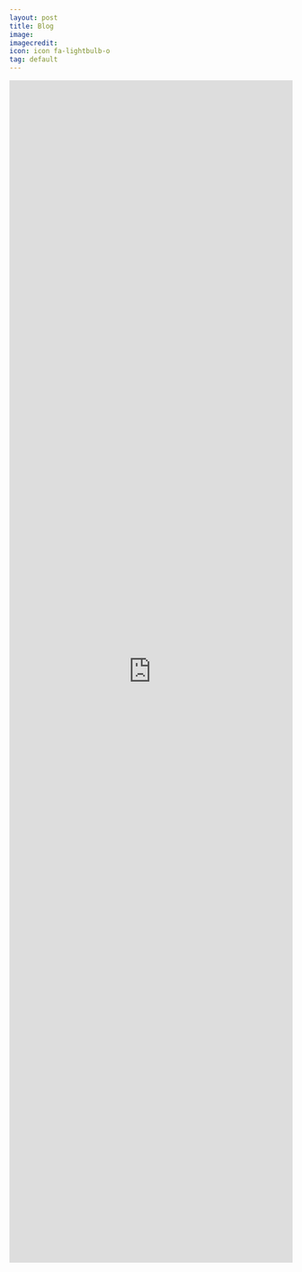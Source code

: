 ```yaml
---
layout: post
title: Blog
image: 
imagecredit: 
icon: icon fa-lightbulb-o 
tag: default
---
```


<iframe src="https://sdcsolutions.square.site/" width='100%' height='2100em' scrolling='no' style='border:0'></iframe>
